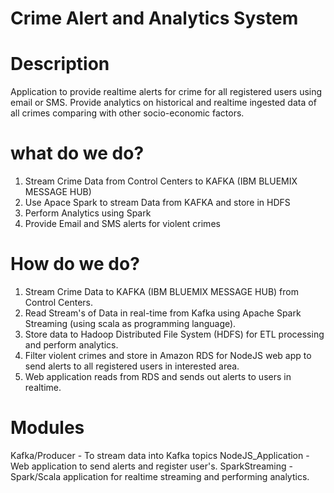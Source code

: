 

# Crime Alert and Analytics System

# Description

Application to provide realtime alerts for crime for all registered users using email or SMS. 
Provide analytics on historical and realtime ingested data of all crimes comparing with other socio-economic factors.


# what do we do?

1) Stream Crime Data from Control Centers to KAFKA (IBM BLUEMIX MESSAGE HUB)
2) Use Apace Spark to stream Data from KAFKA and store in HDFS
3) Perform Analytics using Spark
4) Provide Email and SMS alerts for violent crimes

# How do we do?

1) Stream Crime Data to KAFKA (IBM BLUEMIX MESSAGE HUB)  from Control Centers.
2) Read Stream's of Data in real-time from Kafka using Apache Spark Streaming (using scala as programming language).
3) Store data to Hadoop Distributed File System (HDFS) for ETL processing and perform analytics.
4) Filter violent crimes and store in Amazon RDS for NodeJS web app to send alerts to all registered users in interested area.
5) Web application reads from RDS and sends out alerts to users in realtime. 

# Modules

Kafka/Producer - To stream data into Kafka topics
NodeJS_Application  - Web application to send alerts and register user's.
SparkStreaming - Spark/Scala application for realtime streaming and performing analytics.





